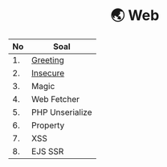 <div align="center">

# 🌏 Web

| No | Soal                                 |
| -- | ------------------------------------ |
| 1. | [Greeting](./Greeting/)              |
| 2. | [Insecure](./Insecure/)                             |
| 3. | Magic                                |
| 4. | Web Fetcher                          |
| 5. | PHP Unserialize                      |
| 6. | Property                             |
| 7. | XSS                                  |
| 8. | EJS SSR                              |

</div>